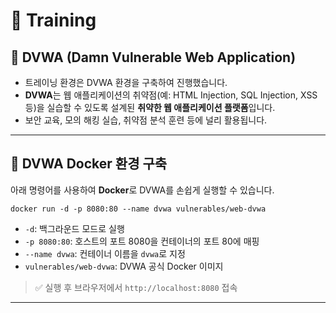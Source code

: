 # 🧪 Training

## 🧱 DVWA (Damn Vulnerable Web Application)

- 트레이닝 환경은 DVWA 환경을 구축하여 진행했습니다.
- **DVWA**는 웹 애플리케이션의 취약점(예: HTML Injection, SQL Injection, XSS 등)을 실습할 수 있도록 설계된 **취약한 웹 애플리케이션 플랫폼**입니다.
- 보안 교육, 모의 해킹 실습, 취약점 분석 훈련 등에 널리 활용됩니다.

---

## 🐳 DVWA Docker 환경 구축

아래 명령어를 사용하여 **Docker**로 DVWA를 손쉽게 실행할 수 있습니다.
```
docker run -d -p 8080:80 --name dvwa vulnerables/web-dvwa
```
- `-d`: 백그라운드 모드로 실행  
- `-p 8080:80`: 호스트의 포트 8080을 컨테이너의 포트 80에 매핑  
- `--name dvwa`: 컨테이너 이름을 `dvwa`로 지정  
- `vulnerables/web-dvwa`: DVWA 공식 Docker 이미지

> ✅ 실행 후 브라우저에서 `http://localhost:8080` 접속

---
